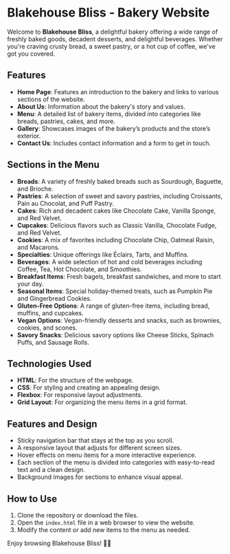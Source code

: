 # Blakehouse Bliss - Bakery Website

Welcome to **Blakehouse Bliss**, a delightful bakery offering a wide range of freshly baked goods, decadent desserts, and delightful beverages. Whether you're craving crusty bread, a sweet pastry, or a hot cup of coffee, we've got you covered.

## Features

- **Home Page**: Features an introduction to the bakery and links to various sections of the website.
- **About Us**: Information about the bakery's story and values.
- **Menu**: A detailed list of bakery items, divided into categories like breads, pastries, cakes, and more.
- **Gallery**: Showcases images of the bakery’s products and the store’s exterior.
- **Contact Us**: Includes contact information and a form to get in touch.

## Sections in the Menu

- **Breads**: A variety of freshly baked breads such as Sourdough, Baguette, and Brioche.
- **Pastries**: A selection of sweet and savory pastries, including Croissants, Pain au Chocolat, and Puff Pastry.
- **Cakes**: Rich and decadent cakes like Chocolate Cake, Vanilla Sponge, and Red Velvet.
- **Cupcakes**: Delicious flavors such as Classic Vanilla, Chocolate Fudge, and Red Velvet.
- **Cookies**: A mix of favorites including Chocolate Chip, Oatmeal Raisin, and Macarons.
- **Specialties**: Unique offerings like Éclairs, Tarts, and Muffins.
- **Beverages**: A wide selection of hot and cold beverages including Coffee, Tea, Hot Chocolate, and Smoothies.
- **Breakfast Items**: Fresh bagels, breakfast sandwiches, and more to start your day.
- **Seasonal Items**: Special holiday-themed treats, such as Pumpkin Pie and Gingerbread Cookies.
- **Gluten-Free Options**: A range of gluten-free items, including bread, muffins, and cupcakes.
- **Vegan Options**: Vegan-friendly desserts and snacks, such as brownies, cookies, and scones.
- **Savory Snacks**: Delicious savory options like Cheese Sticks, Spinach Puffs, and Sausage Rolls.

## Technologies Used

- **HTML**: For the structure of the webpage.
- **CSS**: For styling and creating an appealing design.
- **Flexbox**: For responsive layout adjustments.
- **Grid Layout**: For organizing the menu items in a grid format.

## Features and Design

- Sticky navigation bar that stays at the top as you scroll.
- A responsive layout that adjusts for different screen sizes.
- Hover effects on menu items for a more interactive experience.
- Each section of the menu is divided into categories with easy-to-read text and a clean design.
- Background images for sections to enhance visual appeal.

## How to Use

1. Clone the repository or download the files.
2. Open the `index.html` file in a web browser to view the website.
3. Modify the content or add new items to the menu as needed.


Enjoy browsing Blakehouse Bliss! 🍰🧁
